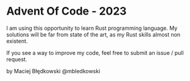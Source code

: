 # Advent Of Code - 2023

I am using this opportunity to learn Rust programming language.
My solutions will be far from state of the art, as my Rust skills almost non existent.

If you see a way to improve my code, feel free to submit an issue / pull request.

by Maciej Błędkowski @mbledkowski
